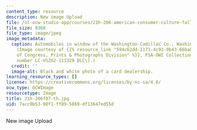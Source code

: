 ```yaml
---
content_type: resource
description: New image Upload
file: /ol-ocw-studio-app/courses/21h-206-american-consumer-culture-fall-2007/7acc0b5398f1ff895869df13647ed55d_21h-206f07-th.jpg
file_size: 9368
file_type: image/jpeg
image_metadata:
  caption: Automobiles in window of the Washington-Cadillac Co., Washington, D.C.
    (Image courtesy of {{% resource_link "594c62dd-1171-4c93-9b43-66ba8cb73dbd" "Library
    of Congress, Prints & Photographs Division" %}}, FSA-OWI Collection, \[reproduction
    number LC-USZ62-111329 DLC\].)
  credit: ''
  image-alt: Black and white photo of a card dealership.
learning_resource_types: []
license: https://creativecommons.org/licenses/by-nc-sa/4.0/
ocw_type: OCWImage
resourcetype: Image
title: 21h-206f07-th.jpg
uid: 7acc0b53-98f1-ff89-5869-df13647ed55d
---
```

New image Upload